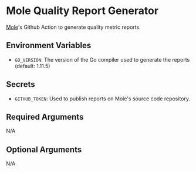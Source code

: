 # Mole Quality Report Generator

 [Mole](https://github.com/davrodpin/mole)'s Github Action to generate quality
 metric reports.

## Environment Variables

  * `GO_VERSION`: The version of the Go compiler used to generate the reports
    (default: 1.11.5)

## Secrets

  * `GITHUB_TOKEN`: Used to publish reports on Mole's source code repository.

## Required Arguments

N/A

## Optional Arguments

N/A
